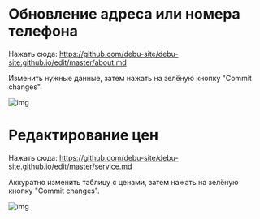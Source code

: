# Обновление адреса или номера телефона
Нажать сюда: https://github.com/debu-site/debu-site.github.io/edit/master/about.md

Изменить нужные данные, затем нажать на зелёную кнопку "Commit changes".


![img](https://sarafordnet.files.wordpress.com/2016/12/image85.png)

# Редактирование цен
Нажать сюда: https://github.com/debu-site/debu-site.github.io/edit/master/service.md

Аккуратно изменить таблицу с ценами, затем нажать на зелёную кнопку "Commit changes".


![img](https://sarafordnet.files.wordpress.com/2016/12/image85.png)
